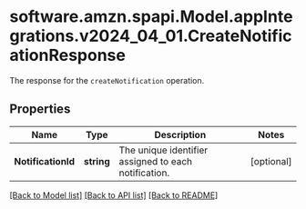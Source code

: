 # software.amzn.spapi.Model.appIntegrations.v2024_04_01.CreateNotificationResponse
The response for the `createNotification` operation.

## Properties

Name | Type | Description | Notes
------------ | ------------- | ------------- | -------------
**NotificationId** | **string** | The unique identifier assigned to each notification. | [optional] 

[[Back to Model list]](../README.md#documentation-for-models) [[Back to API list]](../README.md#documentation-for-api-endpoints) [[Back to README]](../README.md)

